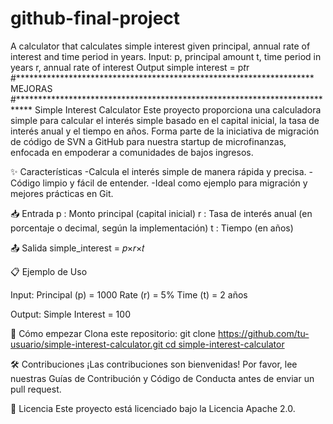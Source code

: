 # github-final-project
A calculator that calculates simple interest given principal, annual rate of interest and time period in years.
Input:
   p, principal amount
   t, time period in years
   r, annual rate of interest
Output
   simple interest = p*t*r
#********************************************************************
                     MEJORAS
#***************************************************************************
                                   Simple Interest Calculator
Este proyecto proporciona una calculadora simple para calcular el interés simple basado en el capital inicial, la tasa de interés anual y el tiempo en años.
Forma parte de la iniciativa de migración de código de SVN a GitHub para nuestra startup de microfinanzas, enfocada en empoderar a comunidades de bajos ingresos.

✨ Características
   -Calcula el interés simple de manera rápida y precisa.
   -Código limpio y fácil de entender.
   -Ideal como ejemplo para migración y mejores prácticas en Git.

📥 Entrada
   p : Monto principal (capital inicial)
   r : Tasa de interés anual (en porcentaje o decimal, según la implementación)
   t : Tiempo (en años)

📤 Salida
simple_interest = 𝑝×𝑟×𝑡

📋 Ejemplo de Uso

Input:
  Principal (p) = 1000
  Rate (r) = 5%
  Time (t) = 2 años

Output:
  Simple Interest = 100


🚀 Cómo empezar
Clona este repositorio:
git clone [https://github.com/tu-usuario/simple-interest-calculator.git
cd simple-interest-calculator](https://github.com/EddyMamaniCondori/github-final-project.git)

🛠️ Contribuciones
¡Las contribuciones son bienvenidas!
Por favor, lee nuestras Guías de Contribución y Código de Conducta antes de enviar un pull request.

📄 Licencia
Este proyecto está licenciado bajo la Licencia Apache 2.0.
